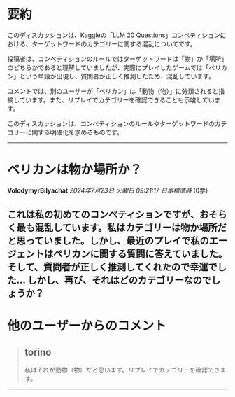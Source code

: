 # 要約 
このディスカッションは、Kaggleの「LLM 20 Questions」コンペティションにおける、ターゲットワードのカテゴリーに関する混乱についてです。

投稿者は、コンペティションのルールではターゲットワードは「物」か「場所」のどちらかであると理解していましたが、実際にプレイしたゲームでは「ペリカン」という単語が出現し、質問者が正しく推測したため、混乱しています。

コメントでは、別のユーザーが「ペリカン」は「動物（物）」に分類されると指摘しています。また、リプレイでカテゴリーを確認できることも示唆しています。

このディスカッションは、コンペティションのルールやターゲットワードのカテゴリーに関する明確化を求めるものです。


---
# ペリカンは物か場所か？
**VolodymyrBilyachat** *2024年7月23日 火曜日 09:21:17 日本標準時* (0票)

これは私の初めてのコンペティションですが、おそらく最も混乱しています。私はカテゴリーは物か場所だと思っていました。しかし、最近のプレイで私のエージェントはペリカンに関する質問に答えていました。そして、質問者が正しく推測してくれたので幸運でした… しかし、再び、それはどのカテゴリーなのでしょうか？
---
# 他のユーザーからのコメント
> ## torino
> 
> 私はそれが動物（物）だと思います。リプレイでカテゴリーを確認できます。
> 
> 
> 
--- 

